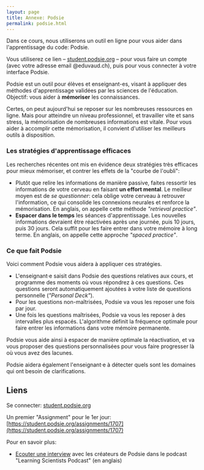 ```yaml
---
layout: page
title: Annexe: Podsie
permalink: podsie.html
---
```


Dans ce cours, nous utiliserons un outil en ligne pour vous aider dans l'apprentissage du code: Podsie. 

Vous utiliserez ce lien – [student.podsie.org](https://student.podsie.org/) – pour vous faire un compte (avec votre adresse email @eduvaud.ch), puis pour vous connecter à votre interface Podsie.

Podsie est un outil pour élèves et enseignant-es, visant à appliquer des méthodes d'apprentissage validées par les sciences de l'éducation. Objectif: vous aider à **mémoriser** les connaissances.

Certes, on peut aujourd'hui se reposer sur les nombreuses ressources en ligne. Mais pour atteindre un niveau professionnel, et travailler vite et sans stress, la mémorisation de nombreuses informations est vitale. Pour vous aider à accomplir cette mémorisation, il convient d'utiliser les meilleurs outils à disposition.

### Les stratégies d'apprentissage efficaces

Les recherches récentes ont mis en évidence deux stratégies très efficaces pour mieux mémoriser, et contrer les effets de la "courbe de l'oubli":

- Plutôt que relire les informations de manière passive, faites ressortir les informations de votre cerveau en faisant **un effort mental**. Le meilleur moyen est de *se questionner*: cela oblige votre cerveau à retrouver l'information, ce qui consolide les connexions neurales et renforce la mémorisation. En anglais, on appelle cette méthode *"retrieval practice"*.
- **Espacer dans le temps** les séances d'apprentissage. Les nouvelles informations devraient être réactivées après une journée, puis 10 jours, puis 30 jours. Cela suffit pour les faire entrer dans votre mémoire à long terme. En anglais, on appelle cette approche *"spaced practice"*.

### Ce que fait Podsie

Voici comment Podsie vous aidera à appliquer ces stratégies.

- L'enseignant·e saisit dans Podsie des questions relatives aux cours, et programme des moments où vous répondrez à ces questions. Ces questions seront automatiquement ajoutées à votre liste de questions personnelle (*"Personal Deck"*).
- Pour les questions non-maîtrisées, Podsie va vous les reposer une fois par jour.
- Une fois les questions maîtrisées, Podsie va vous les reposer à des intervalles plus espacés. L'algorithme définit la fréquence optimale pour faire entrer les informations dans votre mémoire permanente.

Podsie vous aide ainsi à espacer de manière optimale la réactivation, et va vous proposer des questions personnalisées pour vous faire progresser là où vous avez des lacunes.

Podsie aidera également l'enseignant·e à détecter quels sont les domaines qui ont besoin de clarifications.

## Liens

Se connecter: [student.podsie.org](https://student.podsie.org/)

Un premier "Assignment" pour le 1er jour: [https://student.podsie.org/assignments/1707](https://student.podsie.org/assignments/1707)

Pour en savoir plus:

- [Ecouter une interview](https://www.learningscientists.org/learning-scientists-podcast/2021/2/25/episode-54-an-interview-with-the-co-founders-of-podsie) avec les créateurs de Podsie dans le podcast "Learning Scientists Podcast" (en anglais)
